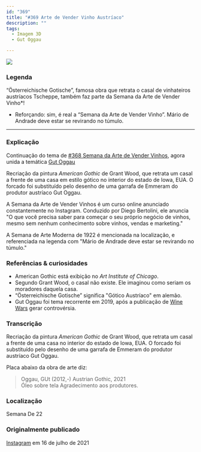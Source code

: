 ```yaml
---
id: "369"
title: "#369 Arte de Vender Vinho Austríaco"
description: ""
tags:
  - Imagem 3D
  - Gut Oggau

---
```


![](https://bebiodicionario-com.s3.amazonaws.com/media/posts/202107/218003885_525717512100785_8766958292394530115_n_17905916365917011.jpg)

### Legenda

“Österreichische Gotische”, famosa obra que retrata o casal de vinhateiros austríacos Tscheppe, também faz parte da Semana da Arte de Vender Vinho*!

- Reforçando: sim, é real a “Semana da Arte de Vender Vinho”. Mário de Andrade deve estar se revirando no túmulo.

---

### Explicação
Continuação do tema de [#368 Semana da Arte de Vender Vinhos](368), agora unida a temática [Gut Oggau](/docs/tags/gut-oggau)

Recriação da pintura *American Gothic* de Grant Wood, que retrata um casal a frente de uma casa em estilo gótico no interior do estado de Iowa, EUA. O forcado foi substituído pelo desenho de uma garrafa de Emmeram do produtor austríaco Gut Oggau.

A Semana da Arte de Vender Vinhos é um curso online anunciado constantemente no Instagram. Conduzido por Diego Bertolini, ele anuncia "O que você precisa saber para começar o seu próprio negócio de vinhos, mesmo sem nenhum conhecimento sobre vinhos, vendas e marketing."

A Semana de Arte Moderna de 1922 é mencionada na localização, e referenciada na legenda com "Mário de Andrade deve estar se revirando no túmulo."


### Referências & curiosidades
- American Gothic está exibição no *Art Institute of Chicago*.
- Segundo Grant Wood, o casal não existe. Ele imaginou como seriam os moradores daquela casa.
- “Österreichische Gotische” significa "Gótico Austríaco" em alemão.
- Gut Oggau foi tema recorrente em 2019, após a publicação de [Wine Wars](docs/tags/gut-oggau) gerar controvérsia.


### Transcrição
Recriação da pintura *American Gothic* de Grant Wood, que retrata um casal a frente de uma casa no interior do estado de Iowa, EUA. O forcado foi substituído pelo desenho de uma garrafa de Emmeram do produtor austríaco Gut Oggau.

Placa abaixo da obra de arte diz:
> Oggau, GUt (2012,-)
> Austrian Gothic, 2021  
> Óleo sobre tela
> Agradecimento aos produtores.


### Localização

Semana De 22

### Originalmente publicado

[Instagram](https://www.instagram.com/p/CRZ26H_rMUa/) em 16 de julho de 2021
